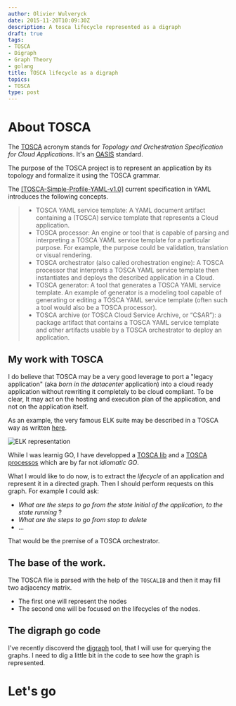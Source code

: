 ```yaml
---
author: Olivier Wulveryck
date: 2015-11-20T10:09:30Z
description: A tosca lifecycle represented as a digraph
draft: true
tags:
- TOSCA
- Digraph
- Graph Theory
- golang
title: TOSCA lifecycle as a digraph
topics:
- TOSCA
type: post
---
```


# About TOSCA

The [TOSCA](https://www.oasis-open.org/committees/tc_home.php?wg_abbrev=tosca) acronym stands for 
_Topology and Orchestration Specification for Cloud Applications_. It's an [OASIS](https://www.oasis-open.org) standard.

The purpose of the TOSCA project is to represent an application by its topology and formalize it using the TOSCA grammar.

The [[TOSCA-Simple-Profile-YAML-v1.0]](http://docs.oasis-open.org/tosca/TOSCA-Simple-Profile-YAML/v1.0/csprd01/TOSCA-Simp$le-Profile-YAML-v1.0-csprd01.html) 
current specification in YAML introduces the following concepts.

> - TOSCA YAML service template: A YAML document artifact containing a (TOSCA) service template that represents a Cloud application.
> - TOSCA processor: An engine or tool that is capable of parsing and interpreting a TOSCA YAML service template for a particular purpose. For example, the purpose could be validation, translation or visual rendering.
> - TOSCA orchestrator (also called orchestration engine): A TOSCA processor that interprets a TOSCA YAML service template then instantiates and deploys the described application in a Cloud.
> - TOSCA generator: A tool that generates a TOSCA YAML service template. An example of generator is a modeling tool capable of generating or editing a TOSCA YAML service template (often such a tool would also be a TOSCA processor).
> - TOSCA archive (or TOSCA Cloud Service Archive, or “CSAR”): a package artifact that contains a TOSCA YAML service template and other artifacts usable by a TOSCA orchestrator to deploy an application.

## My work with TOSCA

I do believe that TOSCA may be a very good leverage to port a "legacy application" (aka _born in the datacenter_ application) into a cloud ready application without rewriting it completely to be cloud compliant.
To be clear, It may act on the hosting and execution plan of the application, and not on the application itself.

As an example, the very famous ELK suite may be described in a TOSCA way as written [here](http://docs.oasis-open.org/tosca/TOSCA-Simple-Profile-YAML/v1.0/csprd01/TOSCA-Simple-Profile-YAML-v1.0-csprd01.html#USE_CASE_MULTI_TIER_1).

<img class="img-square img-responsive" src="http://docs.oasis-open.org/tosca/TOSCA-Simple-Profile-YAML/v1.0/csprd01/TOSCA-Simple-Profile-YAML-v1.0-csprd01_files/image037.jpg" alt="ELK representation"/>

While I was learnig GO, I have developped a [TOSCA lib](https://github.com/owulveryck/toscalib) and a [TOSCA processos](https://github.com/owulveryck/toscaviewer) which are by far not _idiomatic GO_.

What I would like to do now, is to extract the _lifecycle_ of an application and represent it in a directed graph. 
Then I should perform requests on this graph. For example I could ask:

* _What are the steps to go from the state Initial of the application, to the state running_ ?
* _What are the steps to go from stop to delete_
* ...

That would be the premise of a TOSCA orchestrator.

## The base of the work.

The TOSCA file is parsed with the help of the `TOSCALIB` and then it may fill two adjacency matrix.

- The first one will represent the nodes
- The second one will be focused on the lifecycles of the nodes.

## The digraph go code

I've recently discoverd the [digraph](https://github.com/golang/tools/tree/master/cmd/digraph) tool, that I will use for querying the graphs.
I need to dig a little bit in the code to see how the graph is represented.

# Let's go 


